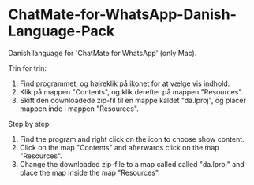 # ChatMate-for-WhatsApp-Danish-Language-Pack
Danish language for 'ChatMate for WhatsApp' (only Mac).


Trin for trin:
1. Find programmet, og højreklik på ikonet for at vælge vis indhold.
2. Klik på mappen "Contents", og klik derefter på mappen "Resources".
3. Skift den downloadede zip-fil til en mappe kaldet "da.lproj", og placer mappen inde i mappen "Resources".

Step by step:
1. Find the program and right click on the icon to choose show content.
2. Click on the map "Contents" and afterwards click on the map "Resources".
3. Change the downloaded zip-file to a map called called "da.lproj" and place the map inside the map "Resources". 
